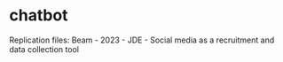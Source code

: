 # chatbot
Replication files: Beam - 2023 - JDE - Social media as a recruitment and data collection tool
